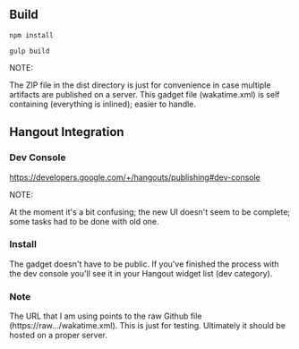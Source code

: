 ## Build

```
npm install
```

```
gulp build
```

NOTE:

The ZIP file in the dist directory is just for convenience in case multiple artifacts are published on a server. This
gadget file (wakatime.xml) is self containing (everything is inlined); easier to handle.

## Hangout Integration

### Dev Console

https://developers.google.com/+/hangouts/publishing#dev-console

NOTE:

At the moment it's a bit confusing; the new UI doesn't seem to be complete; some tasks had to be done with old one.

### Install

The gadget doesn't have to be public. If you've finished the process with the dev console you'll see it in your Hangout
widget list (dev category).

### Note

The URL that I am using points to the raw Github file (https://raw.../wakatime.xml). This is just for testing. Ultimately
it should be hosted on a proper server.